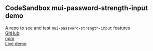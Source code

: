 ## CodeSandbox mui-password-strength-input demo

A repo to see and test `mui-password-strength-input` features
<br />
[GitHub](https://github.com/tiavina-mika/mui-password-strength-input)
<br />
[npm](https://www.npmjs.com/package/mui-password-strength-input)
<br />
[Live demo](https://mui-password-strength-input.netlify.app)

